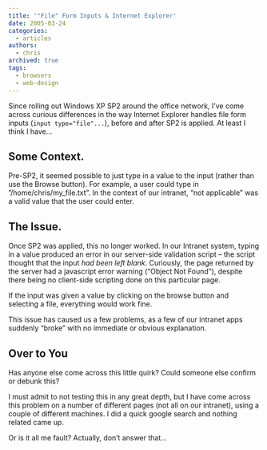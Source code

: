 ```yaml
---
title: '"File" Form Inputs & Internet Explorer'
date: 2005-03-24
categories:
  - articles
authors:
  - chris
archived: true
tags:
  - browsers
  - web-design
---
```


Since rolling out Windows XP SP2 around the office network, I’ve come across curious differences in the way Internet Explorer handles file form inputs (`input type="file"...`), before and after SP2 is applied. At least I think I have…

## Some Context.

Pre-SP2, it seemed possible to just type in a value to the input (rather than use the Browse button). For example, a user could type in ”/home/chris/my_file.txt”. In the context of our intranet, “not applicable” was a valid value that the user could enter.

## The Issue.

Once SP2 was applied, this no longer worked. In our Intranet system, typing in a value produced an error in our server-side validation script – the script thought that the input _had been left blank_. Curiously, the page returned by the server had a javascript error warning (“Object Not Found”), despite there being no client-side scripting done on this particular page.

If the input was given a value by clicking on the browse button and selecting a file, everything would work fine.

This issue has caused us a few problems, as a few of our intranet apps suddenly “broke” with no immediate or obvious explanation.

## Over to You

Has anyone else come across this little quirk? Could someone else confirm or debunk this?

I must admit to not testing this in any great depth, but I have come across this problem on a number of different pages (not all on our intranet), using a couple of different machines. I did a quick google search and nothing related came up.

Or is it all me fault? Actually, don’t answer that…
